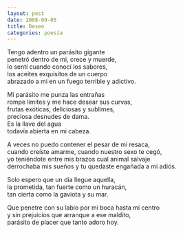 ```yaml
---
layout: post
date: 2008-09-05
title: Deseo
categories: poesía
---
```


Tengo adentro un parásito gigante  
penetró dentro de mi, crece y muerde,  
lo sentí cuando conocí los sabores,   
los aceites exquisitos de un cuerpo  
abrazado a mi en un fuego terrible y adictivo.  

<!--more-->

Mi parásito me punza las entrañas  
rompe límites y me hace desear sus curvas,  
frutas exóticas, deliciosas y sublimes,  
preciosa desnudes de dama.  
Es la llave del agua  
todavía abierta en mi cabeza.   

A veces no puedo contener el pesar de mi resaca,  
cuando creíste amarme, cuando nuestro sexo te cegó,  
yo teniéndote entre mis brazos cual animal salvaje  
derrochaba mis sueños y tu quedaste engañada a mi adiós.  

Solo espero que un día llegue aquella,  
la prometida, tan fuerte como un huracán,  
tan cierta como la gaviota y su mar.  

Que penetre con su labio por mi boca hasta mi centro  
y sin prejuicios que arranque a ese maldito,  
parásito de placer que tanto adoro hoy.   
